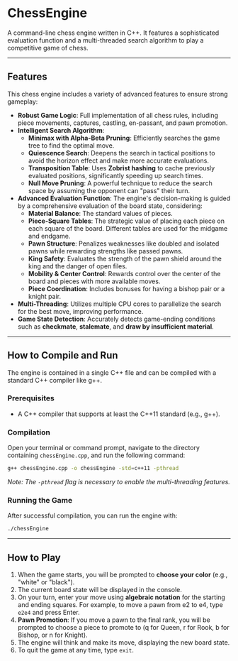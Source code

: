 # ChessEngine

A command-line chess engine written in C++. It features a sophisticated evaluation function and a multi-threaded search algorithm to play a competitive game of chess.

-----

## Features

This chess engine includes a variety of advanced features to ensure strong gameplay:

  * **Robust Game Logic**: Full implementation of all chess rules, including piece movements, captures, castling, en-passant, and pawn promotion.
  * **Intelligent Search Algorithm**:
      * **Minimax with Alpha-Beta Pruning**: Efficiently searches the game tree to find the optimal move.
      * **Quiescence Search**: Deepens the search in tactical positions to avoid the horizon effect and make more accurate evaluations.
      * **Transposition Table**: Uses **Zobrist hashing** to cache previously evaluated positions, significantly speeding up search times.
      * **Null Move Pruning**: A powerful technique to reduce the search space by assuming the opponent can "pass" their turn.
  * **Advanced Evaluation Function**: The engine's decision-making is guided by a comprehensive evaluation of the board state, considering:
      * **Material Balance**: The standard values of pieces.
      * **Piece-Square Tables**: The strategic value of placing each piece on each square of the board. Different tables are used for the midgame and endgame.
      * **Pawn Structure**: Penalizes weaknesses like doubled and isolated pawns while rewarding strengths like passed pawns.
      * **King Safety**: Evaluates the strength of the pawn shield around the king and the danger of open files.
      * **Mobility & Center Control**: Rewards control over the center of the board and pieces with more available moves.
      * **Piece Coordination**: Includes bonuses for having a bishop pair or a knight pair.
  * **Multi-Threading**: Utilizes multiple CPU cores to parallelize the search for the best move, improving performance.
  * **Game State Detection**: Accurately detects game-ending conditions such as **checkmate**, **stalemate**, and **draw by insufficient material**.

-----

## How to Compile and Run

The engine is contained in a single C++ file and can be compiled with a standard C++ compiler like g++.

### Prerequisites

  * A C++ compiler that supports at least the C++11 standard (e.g., g++).

### Compilation

Open your terminal or command prompt, navigate to the directory containing `chessEngine.cpp`, and run the following command:

```sh
g++ chessEngine.cpp -o chessEngine -std=c++11 -pthread
```

*Note: The `-pthread` flag is necessary to enable the multi-threading features.*

### Running the Game

After successful compilation, you can run the engine with:

```sh
./chessEngine
```

-----

## How to Play

1.  When the game starts, you will be prompted to **choose your color** (e.g., "white" or "black").
2.  The current board state will be displayed in the console.
3.  On your turn, enter your move using **algebraic notation** for the starting and ending squares. For example, to move a pawn from e2 to e4, type `e2e4` and press Enter.
4.  **Pawn Promotion**: If you move a pawn to the final rank, you will be prompted to choose a piece to promote to (q for Queen, r for Rook, b for Bishop, or n for Knight).
5.  The engine will think and make its move, displaying the new board state.
6.  To quit the game at any time, type `exit`.
